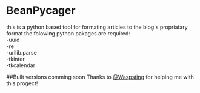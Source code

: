 # BeanPycager
this is a python based tool for formating articles to the blog's propriatary format
the folowing python pakages are required:
<br/>-uuid
<br/>-re
<br/>-urllib.parse
<br/>-tkinter
<br/>-tkcalendar

##Built versions comming soon
Thanks to [@Waspsting](https://github.com/Waspsting) for helping me with this progect!
